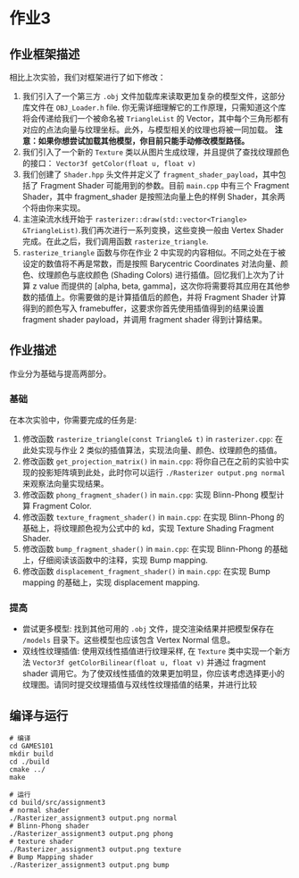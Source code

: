 # 作业3

## 作业框架描述

相比上次实验，我们对框架进行了如下修改：

1. 我们引入了一个第三方 `.obj` 文件加载库来读取更加复杂的模型文件，这部分库文件在 `OBJ_Loader.h` file. 你无需详细理解它的工作原理，只需知道这个库将会传递给我们一个被命名被 `TriangleList` 的 Vector，其中每个三角形都有对应的点法向量与纹理坐标。此外，与模型相关的纹理也将被一同加载。
**注意：如果你想尝试加载其他模型，你目前只能手动修改模型路径。**
2. 我们引入了一个新的 `Texture` 类以从图片生成纹理，并且提供了查找纹理颜色的接口： `Vector3f getColor(float u, float v)`
3. 我们创建了 `Shader.hpp` 头文件并定义了 `fragment_shader_payload`，其中包括了 Fragment Shader 可能用到的参数。目前 `main.cpp` 中有三个 Fragment Shader，其中 fragment_shader 是按照法向量上色的样例 Shader，其余两个将由你来实现。
4. 主渲染流水线开始于 `rasterizer::draw(std::vector<Triangle> &TriangleList)`.我们再次进行一系列变换，这些变换一般由 Vertex Shader 完成。在此之后，我们调用函数 `rasterize_triangle`.
5. `rasterize_triangle` 函数与你在作业 2 中实现的内容相似。不同之处在于被设定的数值将不再是常数，而是按照 Barycentric Coordinates 对法向量、颜色、纹理颜色与底纹颜色 (Shading Colors) 进行插值。回忆我们上次为了计算 z value 而提供的 [alpha, beta, gamma]，这次你将需要将其应用在其他参数的插值上。你需要做的是计算插值后的颜色，并将 Fragment Shader 计算得到的颜色写入 framebuffer，这要求你首先使用插值得到的结果设置 fragment shader payload，并调用 fragment shader 得到计算结果。

## 作业描述

作业分为基础与提高两部分。

### 基础

在本次实验中，你需要完成的任务是:

1. 修改函数 `rasterize_triangle(const Triangle& t)` in `rasterizer.cpp`: 在此处实现与作业 2 类似的插值算法，实现法向量、颜色、纹理颜色的插值。
2. 修改函数 `get_projection_matrix()` in `main.cpp`: 将你自己在之前的实验中实现的投影矩阵填到此处，此时你可以运行 `./Rasterizer output.png normal` 来观察法向量实现结果。
3. 修改函数 `phong_fragment_shader()` in `main.cpp`: 实现 Blinn-Phong 模型计算 Fragment Color.
4. 修改函数 `texture_fragment_shader()` in `main.cpp`: 在实现 Blinn-Phong 的基础上，将纹理颜色视为公式中的 kd，实现 Texture Shading Fragment Shader.
5. 修改函数 `bump_fragment_shader()` in `main.cpp`: 在实现 Blinn-Phong 的基础上，仔细阅读该函数中的注释，实现 Bump mapping.
6. 修改函数 `displacement_fragment_shader()` in `main.cpp`: 在实现 Bump mapping 的基础上，实现 displacement mapping.

### 提高

- 尝试更多模型: 找到其他可用的 `.obj` 文件，提交渲染结果并把模型保存在 `/models` 目录下。这些模型也应该包含 Vertex Normal 信息。
- 双线性纹理插值: 使用双线性插值进行纹理采样, 在 `Texture` 类中实现一个新方法 `Vector3f getColorBilinear(float u, float v)` 并通过 fragment shader 调用它。为了使双线性插值的效果更加明显，你应该考虑选择更小的纹理图。请同时提交纹理插值与双线性纹理插值的结果，并进行比较

## 编译与运行

```shell
# 编译
cd GAMES101
mkdir build
cd ./build
cmake ../
make

# 运行
cd build/src/assignment3
# normal shader
./Rasterizer_assignment3 output.png normal
# Blinn-Phong shader
./Rasterizer_assignment3 output.png phong
# texture shader
./Rasterizer_assignment3 output.png texture
# Bump Mapping shader
./Rasterizer_assignment3 output.png bump
```
